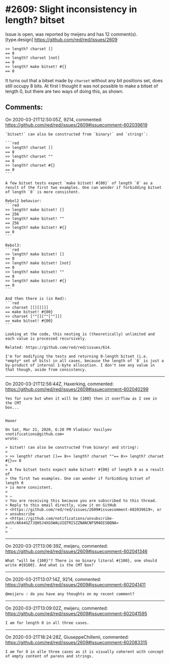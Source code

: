
#2609: Slight inconsistency in length? bitset
================================================================================
Issue is open, was reported by meijeru and has 12 comment(s).
[type.design]
<https://github.com/red/red/issues/2609>

```
>> length? charset []
== 8
>> length? charset [not]
== 0
>> length? make bitset! #{}
== 0
```
It turns out that a bitset made by `charset` without any bit positions set, does still occupy 8 bits. At first I thought it was not possible to make a bitset of length 0, but there are two ways of doing this, as shown. 


Comments:
--------------------------------------------------------------------------------

On 2020-03-21T12:50:05Z, 9214, commented:
<https://github.com/red/red/issues/2609#issuecomment-602039619>

    `bitset!` can also be constructed from `binary!` and `string!`:
    
    ```red
    >> length? charset []
    == 8
    >> length? charset ""
    == 8
    >> length? charset #{}
    == 0
    ```
    
    A few bitset tests expect `make bitset! #{00}` of length `8` as a result of the first two examples. One can wonder if forbidding bitset of length `0` is more consistent.
    
    Rebol2 behavior:
    ```red
    >> length? make bitset! []
    == 256
    >> length? make bitset! ""
    == 256
    >> length? make bitset! #{}
    == 0
    ```
    
    Rebol3:
    ```red
    >> length? make bitset! []
    == 0
    >> length? make bitset! [not]
    == 0
    >> length? make bitset! ""
    == 8
    >> length? make bitset! #{}
    == 0
    ```
    
    And then there is (in Red):
    ```red
    >> charset [[][[]]]
    == make bitset! #{00}
    >> charset [""[][""[""]]]
    == make bitset! #{00}
    ```
    
    Looking at the code, this nesting is (theoretically) unlimited and each value is processed recursively.
    
    Related: https://github.com/red/red/issues/614.
    
    I'm for modifying the tests and returning 0-length bitset (i.e. *empty* set of bits) in all cases, because the length of `8` is just a by-product of internal 1-byte allocation. I don't see any value in that though, aside from consistency.

--------------------------------------------------------------------------------

On 2020-03-21T12:56:44Z, Haxerking, commented:
<https://github.com/red/red/issues/2609#issuecomment-602040299>

    Yes for sure but when it will be {100} then it overflow as I see in the CMT
    box...
    
    
    Haxer
    
    On Sat, Mar 21, 2020, 6:20 PM Vladimir Vasilyev <notifications@github.com>
    wrote:
    
    > bitset! can also be constructed from binary! and string!:
    >
    > >> length? charset []== 8>> length? charset ""== 8>> length? charset #{}== 0
    >
    > A few bitset tests expect make bitset! #{00} of length 8 as a result of
    > the first two examples. One can wonder if forbidding bitset of length 0
    > is more consistent.
    >
    > —
    > You are receiving this because you are subscribed to this thread.
    > Reply to this email directly, view it on GitHub
    > <https://github.com/red/red/issues/2609#issuecomment-602039619>, or
    > unsubscribe
    > <https://github.com/notifications/unsubscribe-auth/AK44GZ7JQH5J4XGSWALUIQTRISZZNANCNFSM4DISBQNA>
    > .
    >

--------------------------------------------------------------------------------

On 2020-03-21T13:06:39Z, meijeru, commented:
<https://github.com/red/red/issues/2609#issuecomment-602041346>

    What "will be {100}"? There is no binary literal #{100}, one should write #{0100}. And what is the CMT box?

--------------------------------------------------------------------------------

On 2020-03-21T13:07:14Z, 9214, commented:
<https://github.com/red/red/issues/2609#issuecomment-602041411>

    @meijeru ☝️ do you have any thoughts on my recent comment?

--------------------------------------------------------------------------------

On 2020-03-21T13:09:02Z, meijeru, commented:
<https://github.com/red/red/issues/2609#issuecomment-602041595>

    I am for length 0 in all three cases.

--------------------------------------------------------------------------------

On 2020-03-21T18:24:28Z, GiuseppeChillemi, commented:
<https://github.com/red/red/issues/2609#issuecomment-602083315>

    I am for 0 in alle three cases as it is visually coherent with concept of empty content of parens and strings.
    


